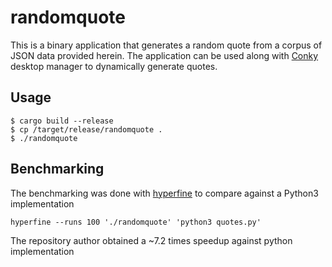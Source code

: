 # randomquote

This is a binary application that generates a random quote from a corpus of JSON
data provided herein. The application can be used along with
[Conky](https://github.com/brndnmtthws/conky) desktop
manager to dynamically generate quotes.

## Usage

```shell
$ cargo build --release
$ cp /target/release/randomquote .
$ ./randomquote
```

## Benchmarking

The benchmarking was done with [hyperfine](https://github.com/sharkdp/hyperfine)
to compare against a Python3 implementation

```shell
hyperfine --runs 100 './randomquote' 'python3 quotes.py'
```

The repository author obtained a ~7.2 times speedup against python
implementation
